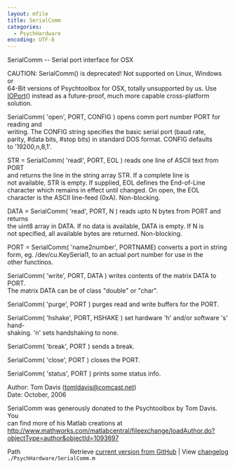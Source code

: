 ```yaml
---
layout: mfile
title: SerialComm
categories:
  - PsychHardware
encoding: UTF-8
---
```


SerialComm -- Serial port interface for OSX  

CAUTION: SerialComm() is deprecated! Not supported on Linux, Windows or  
64-Bit versions of Psychtoolbox for OSX, totally unsupported by us. Use  
[IOPort](/docs/IOPort)() instead as a future-proof, much more capable cross-platform  
solution.  

 SerialComm( 'open', PORT, CONFIG ) opens comm port number PORT for reading and  
   writing. The CONFIG string specifies the basic serial port (baud rate,  
   parity, #data bits, #stop bits) in standard DOS format. CONFIG defaults  
   to '19200,n,8,1'.  

 STR = SerialComm( 'readl', PORT, EOL ) reads one line of ASCII text from PORT  
   and returns the line in the string array STR. If a complete line is  
   not available, STR is empty. If supplied, EOL defines the End-of-Line  
   character which remains in effect until changed. On open, the EOL  
   character is the ASCII line-feed (0xA). Non-blocking.  

 DATA = SerialComm( 'read', PORT, N ) reads upto N bytes from PORT and returns  
   the uint8 array in DATA. If no data is available, DATA is empty. If N is  
   not specified, all available bytes are returned. Non-blocking.  

 PORT = SerialComm( 'name2number', PORTNAME) converts a port in string  
   form, eg. /dev/cu.KeySerial1, to an actual port number for use in the  
   other functinos.  

 SerialComm( 'write', PORT, DATA ) writes contents of the matrix DATA to PORT.  
   The matrix DATA can be of class "double" or "char".  

 SerialComm( 'purge', PORT ) purges read and write buffers for the PORT.  

 SerialComm( 'hshake', PORT, HSHAKE ) set hardware 'h' and/or software 's' hand-  
   shaking. 'n' sets handshaking to none.  

 SerialComm( 'break', PORT ) sends a break.  

 SerialComm( 'close', PORT ) closes the PORT.  

 SerialComm( 'status', PORT ) prints some status info.  

Author: Tom Davis (tomldavis@comcast.net)  
Date: October, 2006  

SerialComm was generously donated to the Psychtoolbox by Tom Davis.  You  
can find more of his Matlab creations at  
http://www.mathworks.com/matlabcentral/fileexchange/loadAuthor.do?objectType=author&objectId=1093697  


<div class="code_header" style="text-align:right;">
  <span style="float:left;">Path&nbsp;&nbsp;</span> <span class="counter">Retrieve <a href=
  "https://raw.github.com/Psychtoolbox-3/Psychtoolbox-3/beta/./PsychHardware/SerialComm.m">current version from GitHub</a> | View <a href=
  "https://github.com/Psychtoolbox-3/Psychtoolbox-3/commits/beta/./PsychHardware/SerialComm.m">changelog</a></span>
</div>
<div class="code">
  <code>./PsychHardware/SerialComm.m</code>
</div>
